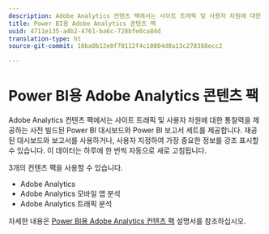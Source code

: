 ```yaml
---
description: Adobe Analytics 컨텐츠 팩에서는 사이트 트래픽 및 사용자 차원에 대한 통찰력을 제공하는 사전 빌드된 Power BI 대시보드와 Power BI 보고서 세트를 제공합니다. 재공된 대시보드와 보고서를 사용하거나, 사용자 지정하여 가장 중요한 정보를 강조 표시할 수 있습니다. 이 데이터는 하루에 한 번씩 자동으로 새로 고침됩니다.
title: Power BI용 Adobe Analytics 콘텐츠 팩
uuid: 4711e135-a4b2-4761-ba6c-728bfe0ca84d
translation-type: ht
source-git-commit: 16ba0b12e0f70112f4c10804d0a13c278388ecc2

---
```



# Power BI용 Adobe Analytics 콘텐츠 팩

Adobe Analytics 컨텐츠 팩에서는 사이트 트래픽 및 사용자 차원에 대한 통찰력을 제공하는 사전 빌드된 Power BI 대시보드와 Power BI 보고서 세트를 제공합니다. 재공된 대시보드와 보고서를 사용하거나, 사용자 지정하여 가장 중요한 정보를 강조 표시할 수 있습니다. 이 데이터는 하루에 한 번씩 자동으로 새로 고침됩니다.

3개의 컨텐츠 팩을 사용할 수 있습니다.

* Adobe Analytics
* Adobe Analytics 모바일 앱 분석
* Adobe Analytics 트래픽 분석

자세한 내용은 [Power BI용 Adobe Analytics 컨텐츠 팩](https://powerbi.microsoft.com/ko-kr/documentation/powerbi-content-pack-adobe-analytics/) 설명서를 참조하십시오.
